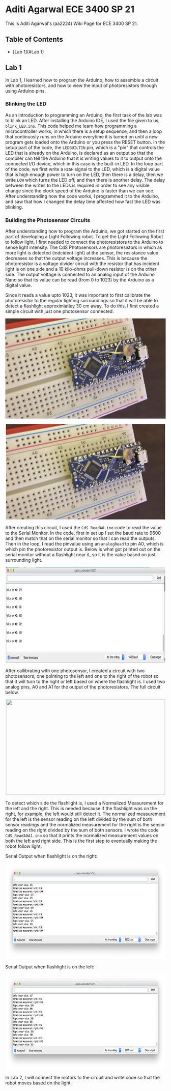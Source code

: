 # Aditi Agarwal ECE 3400 SP 21

This is Aditi Agarwal's (aa2224) Wiki Page for ECE 3400 SP 21. 

## Table of Contents
- [Lab 1](#Lab 1)

## Lab 1

In Lab 1, I learned how to program the Arduino, how to assemble a circuit with photoresistors, and how to view the input of photoresistors through using Arduino pins. 

### Blinking the LED

As an introduction to programming an Arduino, the first task of the lab was to blink an LED. After installing the Arduino IDE, I used the file given to us, `blink_LED.ino`. This code helped me learn how programming a microcontroller works, in which there is a setup sequence, and then a loop that continuosly runs on the Arduino everytime it is turned on until a new program gets loaded onto the Arduino or you press the RESET button. In the setup part of the code, the `LEDBUILTIN` pin, which is a "pin" that controls the LED that is already on the Arduino, is declared as an output so that the compiler can tell the Arduino that it is writing values to it to output onto the connected I/O device, which in this case is the built-in LED. In the loop part of the code, we first write a `HIGH` signal to the LED, which is a digital value that is high enough power to turn on the LED, then there is a delay, then we write `LOW` which turns the LED off, and then there is another delay. The delay between the writes to the LEDs is required in order to see any visible change since the clock speed of the Arduino is faster than we can see. After understanding how the code works, I programmed it to the Arduino, and saw that how I changed the delay time affected how fast the LED was blinking. 

### Building the Photosensor Circuits

After understanding how to program the Arduino, we got started on the first part of developing a Light Following robot. To get the Light Following Robot to follow light, I first needed to connect the photoresistors to the Arduino to sense light intensity. The CdS Photosensors are photoresistors in which as more light is detected (indcident light) at the sensor, the resistance value decreases so that the output voltage increases. This is because the photoresistor is a voltage divider circuit with the resistor that has incident light is on one side and a 10 kilo-ohms pull-down resistor is on the other side. The output voltage is connected to an analog input of the Arduino Nano so that its value can be read (from 0 to 1023) by the Arduino as a digital value. 

 Since it reads a value upto 1023, it was important to first calibrate the photoresistor to the regular lighting surroundings so that it will be able to detect a flashlight approximiatley 30 cm away. To do this, I first created a simple circuit with just one photosensor connected. 
 
![one photosensor circuit](https://github.com/agarwal-aditi/ece3400/blob/gh-pages/single_photoresistor_circuit.png)

<p align="center"><img src="https://github.com/agarwal-aditi/ece3400/blob/gh-pages/single_photoresistor_circuit.png" height="300" width="500"></p>

After creating this circuit, I used the `CdS_ReadA0.ino` code to read the value to the Serial Monitor. In the code, first in set up I set the baud rate to 9600 and then match that on the serial monitor so that I can read the outputs. Then in the loop, I read the pinvalue using an `analogRead` to pin A0, which is which pin the photoresistor output is. Below is what got printed out on the serial monitor without a flashlight near it, so it is the value based on just surrounding light.



<p align="center"><img src="https://github.com/agarwal-aditi/ece3400/blob/gh-pages/one_photoresistor_serial.png" height="300" width="500"></p>


After callibrating with one photosensor, I created a circuit with two photosensors, one pointing to the left and one to the right of the robot so that it will turn to the right or left based on where the flashlight is. I used two analog pins, A0 and A1 for the output of the photoresistors. The full circuit below. 


<p align="center"><img src="https://github.com/agarwal-aditi/ece3400/blob/gh-pages/full_circuit.png" height="300" width="500"></p>

To detect which side the flashlight is, I used a Normalized Measurement for the left and the right. This is needed because if the flashlight was on the right, for example, the left would still detect it. The normalized measurement for the left is the sensor reading on the left divided by the sum of both sensor readings and the normalized measurement for the right is the sensor reading on the right divided by the sum of both sensors. I wrote the code `CdS_ReadA0A1.ino` so that it prints the normalized measurement values on both the left and right side. This is the first step to eventually making the robot follow light.

Serial Output when flashlight is on the right:


<p align="center"><img src="https://github.com/agarwal-aditi/ece3400/blob/gh-pages/photoresistor_right.png" height="300" width="500"></p>


Serial Output when flashlight is on the left:



<p align="center"><img src="https://github.com/agarwal-aditi/ece3400/blob/gh-pages/photoresistor_left.png" height="300" width="500"></p>

In Lab 2, I will connect the motors to the circuit and write code so that the robot moves based on the light.
 




